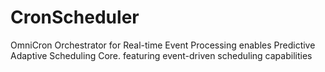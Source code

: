 # CronScheduler
OmniCron Orchestrator for Real-time Event Processing enables Predictive Adaptive Scheduling Core. featuring event-driven scheduling capabilities
